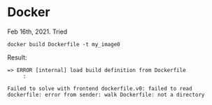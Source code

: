 # Docker

Feb 16th, 2021.
Tried
```
docker build Dockerfile -t my_image0
```
Result:
```
=> ERROR [internal] load build definition from Dockerfile
     :
     
Failed to solve with frontend dockerfile.v0: failed to read dockerfile: error from sender: walk Dockerfile: not a directory
```
